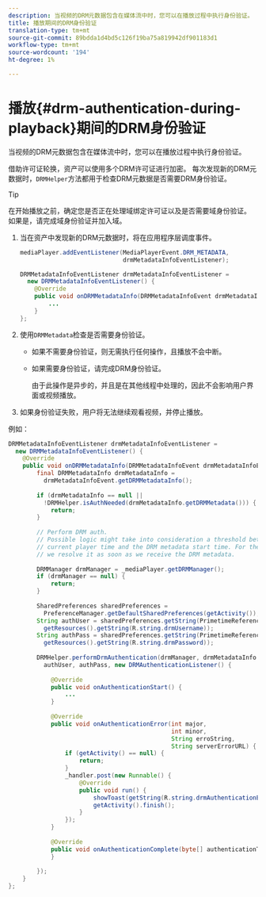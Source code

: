 ```yaml
---
description: 当视频的DRM元数据包含在媒体流中时，您可以在播放过程中执行身份验证。
title: 播放期间的DRM身份验证
translation-type: tm+mt
source-git-commit: 89bdda1d4bd5c126f19ba75a819942df901183d1
workflow-type: tm+mt
source-wordcount: '194'
ht-degree: 1%

---
```



# 播放{#drm-authentication-during-playback}期间的DRM身份验证

当视频的DRM元数据包含在媒体流中时，您可以在播放过程中执行身份验证。

借助许可证轮换，资产可以使用多个DRM许可证进行加密。 每次发现新的DRM元数据时，`DRMHelper`方法都用于检查DRM元数据是否需要DRM身份验证。

>[!TIP]
>
>在开始播放之前，确定您是否正在处理域绑定许可证以及是否需要域身份验证。 如果是，请完成域身份验证并加入域。

1. 当在资产中发现新的DRM元数据时，将在应用程序层调度事件。

   ```java
   mediaPlayer.addEventListener(MediaPlayerEvent.DRM_METADATA,  
                                drmMetadataInfoEventListener); 
   
   DRMMetadataInfoEventListener drmMetadataInfoEventListener =  
     new DRMMetadataInfoEventListener() { 
       @Override 
       public void onDRMMetadataInfo(DRMMetadataInfoEvent drmMetadataInfoEvent) { 
           ... 
       } 
   };
   ```

1. 使用`DRMMetadata`检查是否需要身份验证。

   * 如果不需要身份验证，则无需执行任何操作，且播放不会中断。
   * 如果需要身份验证，请完成DRM身份验证。

      由于此操作是异步的，并且是在其他线程中处理的，因此不会影响用户界面或视频播放。

1. 如果身份验证失败，用户将无法继续观看视频，并停止播放。

<!--<a id="example_939B95F831A245869F9248E2767F260C"></a>-->

例如：

```java
DRMMetadataInfoEventListener drmMetadataInfoEventListener =  
  new DRMMetadataInfoEventListener() { 
    @Override 
    public void onDRMMetadataInfo(DRMMetadataInfoEvent drmMetadataInfoEvent) { 
        final DRMMetadataInfo drmMetadataInfo =  
          drmMetadataInfoEvent.getDRMMetadataInfo(); 
 
        if (drmMetadataInfo == null ||  
          !DRMHelper.isAuthNeeded(drmMetadataInfo.getDRMMetadata())) { 
            return; 
        } 
 
        // Perform DRM auth. 
        // Possible logic might take into consideration a threshold between the  
        // current player time and the DRM metadata start time. For the time being,  
        // we resolve it as soon as we receive the DRM metadata. 
 
        DRMManager drmManager = _mediaPlayer.getDRMManager(); 
        if (drmManager == null) { 
            return; 
        } 
 
        SharedPreferences sharedPreferences =  
          PreferenceManager.getDefaultSharedPreferences(getActivity()); 
        String authUser = sharedPreferences.getString(PrimetimeReference.SETTINGS_DRM_USERNAME,  
          getResources().getString(R.string.drmUsername)); 
        String authPass = sharedPreferences.getString(PrimetimeReference.SETTINGS_DRM_PASSWORD,  
          getResources().getString(R.string.drmPassword)); 
 
        DRMHelper.performDrmAuthentication(drmManager, drmMetadataInfo.getDRMMetadata(),  
          authUser, authPass, new DRMAuthenticationListener() { 
 
            @Override 
            public void onAuthenticationStart() { 
                ... 
            } 
 
            @Override 
            public void onAuthenticationError(int major,  
                                              int minor,  
                                              String erroString,  
                                              String serverErrorURL) { 
                if (getActivity() == null) { 
                    return; 
                } 
                _handler.post(new Runnable() { 
                    @Override 
                    public void run() { 
                        showToast(getString(R.string.drmAuthenticationError)); 
                        getActivity().finish(); 
                    } 
                }); 
            } 
 
            @Override 
            public void onAuthenticationComplete(byte[] authenticationToken) { 
            } 
 
        }); 
    } 
}; 
```
